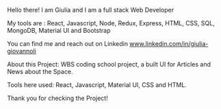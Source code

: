 Hello there! 
I am Giulia and I am a full stack Web Developer

My tools are : 
React, Javascript, Node, Redux, Express, HTML, CSS, SQL, MongoDB, Material UI and Bootstrap

You can find me and reach out on Linkedin 
www.linkedin.com/in/giulia-giovannoli

About this Project:
WBS coding school project, a built UI for Articles and News about the Space. 

Tools here used: React, Javascript, Material UI, CSS and HTML.

Thank you for checking the Project!
